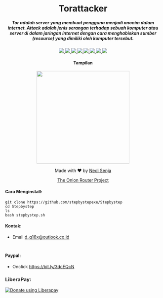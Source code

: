 <h1 align="center">Torattacker</h1>
<h5 align="center">Tor adalah server yang membuat pengguna menjadi anonim dalam internet.
Attack adalah jenis serangan terhadap sebuah komputer atau server di dalam jaringan internet dengan cara menghabiskan sumber (resource) yang dimiliki oleh komputer tersebut.</h5>

<p align="center">
  <a href="https://shell.org/">
    <img src="https://img.shields.io/badge/Language-Shell-success.svg">
  </a>
  <a href="https://github.com/stepbystepexe/Torattacker/blob/master/LICENSE">
    <img src="https://img.shields.io/badge/License-GPL%203-red.svg">
  </a>
  <a href="https://github.com/stepbystepexe/Torattacker/releases">
    <img src="https://img.shields.io/badge/Release-1.0-blue.svg">
  </a>
  <a href="https://github.com/stepbystepexe/Torattacker/blob/master/pulls">
    <img src="https://img.shields.io/badge/Pull%20Request-0-important.svg">
  </a>
  <a href="https://github.com/stepbystepexe/Torattacker/blob/master/projects">
    <img src="https://img.shields.io/badge/Projects-None-blueviolet.svg">
  </a>
  <a href="https://github.com/stepbystepexe/Torattacker/blob/master/issues">
    <img src="https://img.shields.io/badge/Issues-1-yellowgreen.svg">
  </a>
  <a href="https://github.com/stepbystepexe/Torattacker/blob/master/security/advisories">
    <img src="https://img.shields.io/badge/Security-Patch-ff69b4.svg">
  </a>
  <a href="https://opensource.org">
    <img src="https://img.shields.io/badge/Open%20Source-●-yellow.svg">
  </a>
</p>

<h4 align="center">Tampilan</h4>
<p align="center">
  <img src="https://github.com/stepbystepexe/Torattacker/blob/master/Skrinsut.png" width="300">
</a></p>

<p align="center">
Made with ❤️ by <a href="https://github.com/stepbystepexe">Nedi Senja</a>
</p>

<p align="center"><a href="https://github.com/stepbystepexe/Torattacker" target="_blank">The Onion Router Project</a></p>

#### Cara Menginstall:
```
git clone https://github.com/stepbystepexe/Stepbystep
cd Stepbystep
ls
bash stepbystep.sh
```
#### Kontak:
+ Email d_q16x@outlook.co.id

<p align="center">
  <img src="https://www.flaticon.com/free-icon/whatsapp_733585?term=email&page=1&position=12" width="10">
</a></p>

#### Paypal:
+ Onclick https://bit.ly/3dcEQcN
### LiberaPay:
<noscript><a href="https://liberapay.com/stepbystepexe/donate"><img alt="Donate using Liberapay" src="https://liberapay.com/assets/widgets/donate.svg"></a></noscript>
